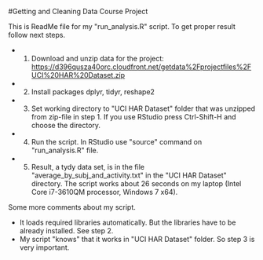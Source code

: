#Getting and Cleaning Data Course Project 

This is ReadMe file for my "run_analysis.R" script.
To get proper result follow next steps.
- 1. Download and unzip data for the project: https://d396qusza40orc.cloudfront.net/getdata%2Fprojectfiles%2FUCI%20HAR%20Dataset.zip
- 2. Install packages dplyr, tidyr, reshape2
- 3. Set working directory to "UCI HAR Dataset" folder that was unzipped from zip-file in step 1. If you use RStudio press Ctrl-Shift-H and choose the directory.
- 4. Run the script. In RStudio use "source" command on "run_analysis.R" file.
- 5. Result, a tydy data set, is in the file "average_by_subj_and_activity.txt" in the "UCI HAR Dataset" directory. The script works about 26 seconds on my laptop (Intel Core i7-3610QM processor, Windows 7 x64).

Some more comments about my script.
- It loads required libraries automatically. But the libraries have to be already installed. See step 2.
- My script "knows" that it works in "UCI HAR Dataset" folder. So step 3 is very important.


